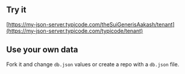 ## Try it

[https://my-json-server.typicode.com/theSuiGenerisAakash/tenant](https://my-json-server.typicode.com/typicode/tenant)

## Use your own data

Fork it and change `db.json` values or create a repo with a `db.json` file.
